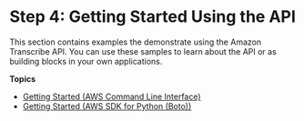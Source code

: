 # Step 4: Getting Started Using the API<a name="getting-started-asc-api"></a>

This section contains examples the demonstrate using the Amazon Transcribe API\. You can use these samples to learn about the API or as building blocks in your own applications\.

**Topics**
+ [Getting Started \(AWS Command Line Interface\)](getting-started-cli.md)
+ [Getting Started \(AWS SDK for Python \(Boto\)\)](getting-started-python.md)
